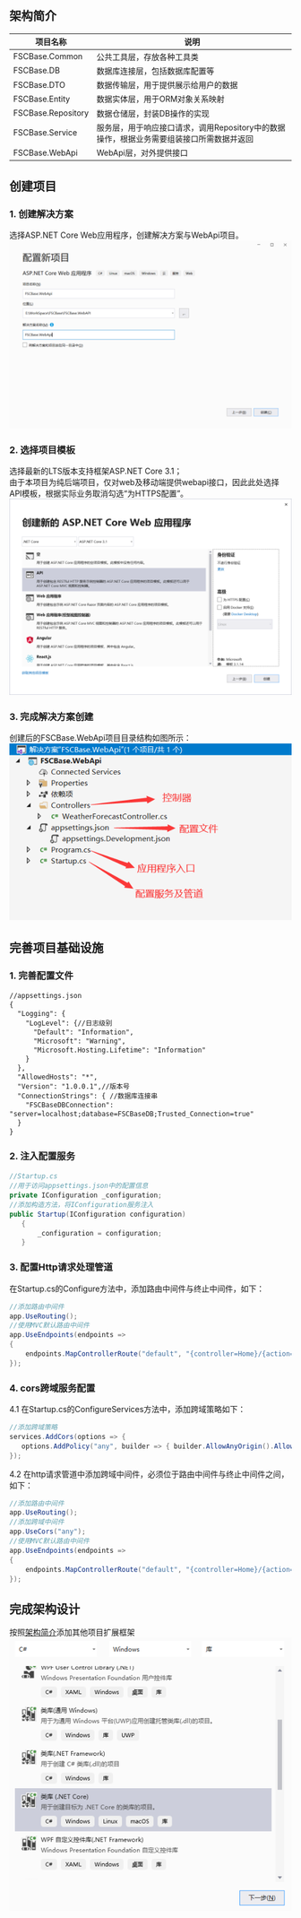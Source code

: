 
## 架构简介
| 项目名称 | 说明 |
| ------------- |-------------|
| FSCBase.Common  | 公共工具层，存放各种工具类 |
| FSCBase.DB      | 数据库连接层，包括数据库配置等 |
| FSCBase.DTO     | 数据传输层，用于提供展示给用户的数据 |
| FSCBase.Entity  | 数据实体层，用于ORM对象关系映射 |
| FSCBase.Repository  | 数据仓储层，封装DB操作的实现 |
| FSCBase.Service | 服务层，用于响应接口请求，调用Repository中的数据操作，根据业务需要组装接口所需数据并返回 |
| FSCBase.WebApi  | WebApi层，对外提供接口 |

## 创建项目
### 1. 创建解决方案
选择ASP.NET Core Web应用程序，创建解决方案与WebApi项目。<br/>
![1.创建解决方案](../_media/webapi/1.创建解决方案.png)

### 2. 选择项目模板
选择最新的LTS版本支持框架ASP.NET Core 3.1；<br/>
由于本项目为纯后端项目，仅对web及移动端提供webapi接口，因此此处选择API模板，根据实际业务取消勾选“为HTTPS配置”。<br/>
![2.选择项目模板](../_media/webapi/2.选择项目模板.png)

### 3. 完成解决方案创建
创建后的FSCBase.WebApi项目目录结构如图所示：<br/>
![3.完成解决方案创建](../_media/webapi/3.完成解决方案创建.png)

## 完善项目基础设施
### 1. 完善配置文件
```json{10-14}
//appsettings.json
{
  "Logging": {
    "LogLevel": {//日志级别
      "Default": "Information",
      "Microsoft": "Warning",
      "Microsoft.Hosting.Lifetime": "Information"
    }
  },
  "AllowedHosts": "*",
  "Version": "1.0.0.1",//版本号
  "ConnectionStrings": { //数据库连接串
    "FSCBaseDBConnection": "server=localhost;database=FSCBaseDB;Trusted_Connection=true"
  }
}
```

### 2. 注入配置服务
```csharp
//Startup.cs
//用于访问appsettings.json中的配置信息
private IConfiguration _configuration;
//添加构造方法，将IConfiguration服务注入
public Startup(IConfiguration configuration)
   {
       _configuration = configuration;
   }
```

### 3. 配置Http请求处理管道
在Startup.cs的Configure方法中，添加路由中间件与终止中间件，如下：
```csharp
//添加路由中间件
app.UseRouting();
//使用MVC默认路由中间件
app.UseEndpoints(endpoints =>
{
    endpoints.MapControllerRoute("default", "{controller=Home}/{action=Index}");
});
```

### 4. cors跨域服务配置
4.1 在Startup.cs的ConfigureServices方法中，添加跨域策略如下：
```csharp
//添加跨域策略
services.AddCors(options => {
   options.AddPolicy("any", builder => { builder.AllowAnyOrigin().AllowAnyMethod().AllowAnyHeader(); });
});
```
4.2 在http请求管道中添加跨域中间件，必须位于路由中间件与终止中间件之间，如下：
```csharp
//添加路由中间件
app.UseRouting();
//添加跨域中间件
app.UseCors("any");
//使用MVC默认路由中间件
app.UseEndpoints(endpoints =>
{
    endpoints.MapControllerRoute("default", "{controller=Home}/{action=Index}");
});
```

## 完成架构设计
按照[架构简介](#架构简介)添加其他项目扩展框架<br/>
![其他项目类型选择](../_media/webapi/其他项目类型选择.png)

